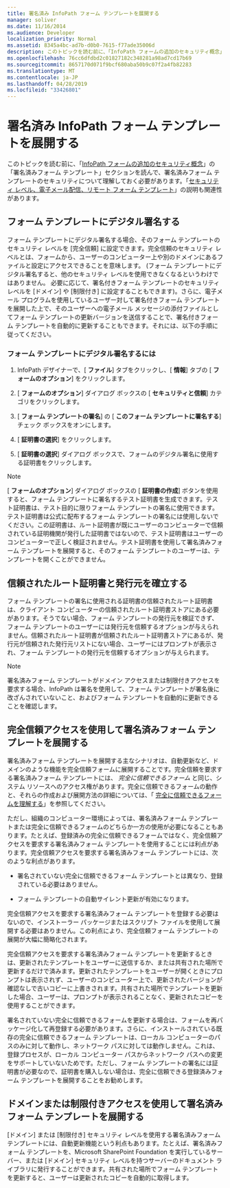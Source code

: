 ```yaml
---
title: 署名済み InfoPath フォーム テンプレートを展開する
manager: soliver
ms.date: 11/16/2014
ms.audience: Developer
localization_priority: Normal
ms.assetid: 8345a4bc-ad7b-d0b0-7615-f77ade35006d
description: このトピックを読む前に、「InfoPath フォームの追加のセキュリティ概念」の「署名済みフォーム テンプレート」セクションを読んで、署名済みフォーム テンプレートのセキュリティについて理解しておく必要があります。「セキュリティ レベル、電子メール配信、リモート フォーム テンプレート」の説明も関連性があります。
ms.openlocfilehash: 76cc6dfdbd2c01827182c348281a98ad7cd17b69
ms.sourcegitcommit: 8657170d071f9bcf680aba50b9c07f2a4fb82283
ms.translationtype: MT
ms.contentlocale: ja-JP
ms.lasthandoff: 04/28/2019
ms.locfileid: "33426801"
---
```

# <a name="deploying-signed-infopath-form-templates"></a>署名済み InfoPath フォーム テンプレートを展開する

このトピックを読む前に、「[InfoPath フォームの追加のセキュリティ概念](additional-infopath-form-security-concepts.md)」の「署名済みフォーム テンプレート」セクションを読んで、署名済みフォーム テンプレートのセキュリティについて理解しておく必要があります。「[セキュリティ レベル、電子メール配信、リモート フォーム テンプレート](security-levels-email-deployment-and-remote-form-templates.md)」の説明も関連性があります。 
  
## <a name="digitally-signing-a-form-template"></a>フォーム テンプレートにデジタル署名する

フォーム テンプレートにデジタル署名する場合、そのフォーム テンプレートのセキュリティ レベルを [完全信頼] に設定できます。完全信頼のセキュリティ レベルとは、フォームから、ユーザーのコンピューター上や別のドメインにあるファイルと設定にアクセスできることを意味します。 (フォーム テンプレートにデジタル署名すると、他のセキュリティ レベルを使用できなくなるというわけではありません。 必要に応じて、署名付きフォーム テンプレートのセキュリティ レベルを [ドメイン] や [制限付き] に設定することもできます)。さらに、電子メール プログラムを使用しているユーザー対して署名付きフォーム テンプレートを展開した上で、そのユーザーへの電子メール メッセージの添付ファイルとしてフォーム テンプレートの更新バージョンを送信することで、署名付きフォーム テンプレートを自動的に更新することもできます。それには、以下の手順に従ってください。
  
### <a name="to-digitally-sign-a-form-template"></a>フォーム テンプレートにデジタル署名するには

1. InfoPath デザイナーで、[ **ファイル**] タブをクリックし、[ **情報**] タブの [ **フォームのオプション**] をクリックします。 
    
2. [ **フォームのオプション**] ダイアログ ボックスの [ **セキュリティと信頼**] カテゴリをクリックします。 
    
3. [ **フォーム テンプレートの署名**] の [ **このフォーム テンプレートに署名する**] チェック ボックスをオンにします。 
    
4. [ **証明書の選択**] をクリックします。
    
5. [ **証明書の選択**] ダイアログ ボックスで、フォームのデジタル署名に使用する証明書をクリックします。 
    
> [!NOTE]
> [ **フォームのオプション**] ダイアログ ボックスの [ **証明書の作成**] ボタンを使用すると、フォーム テンプレートに署名するテスト証明書を生成できます。テスト証明書は、テスト目的に限りフォーム テンプレートの署名に使用できます。テスト証明書は公式に配布するフォーム テンプレートの署名には使用しないでください。この証明書は、ルート証明書が既にユーザーのコンピューターで信頼されている証明機関が発行した証明書ではないので、テスト証明書はユーザーのコンピューターで正しく検証されません。テスト証明書を使用して署名済みフォーム テンプレートを展開すると、そのフォーム テンプレートのユーザーは、テンプレートを開くことができません。 
  
## <a name="establishing-a-trusted-root-certificate-and-publisher"></a>信頼されたルート証明書と発行元を確立する

 フォーム テンプレートの署名に使用される証明書の信頼されたルート証明書は、クライアント コンピューターの信頼されたルート証明書ストアにある必要があります。そうでない場合、フォーム テンプレートの発行元を検証できず、フォーム テンプレートのユーザーには発行元を信頼するオプションが与えられません。信頼されたルート証明書が信頼されたルート証明書ストアにあるが、発行元が信頼された発行元リストにない場合、ユーザーにはプロンプトが表示され、フォーム テンプレートの発行元を信頼するオプションが与えられます。 
  
> [!NOTE]
> 署名済みフォーム テンプレートがドメイン アクセスまたは制限付きアクセスを要求する場合、InfoPath は署名を使用して、フォーム テンプレートが署名後に改ざんされていないこと、およびフォーム テンプレートを自動的に更新できることを確認します。 
  
## <a name="deploying-signed-form-templates-with-full-trust-access"></a>完全信頼アクセスを使用して署名済みフォーム テンプレートを展開する

署名済みフォーム テンプレートを展開する主なシナリオは、自動更新など、ドメインのような機能を完全信頼フォームに展開することです。完全信頼を要求する署名済みフォーム テンプレートには、 *完全に信頼できるフォーム*  と同じ、システム リソースへのアクセス権があります。完全に信頼できるフォームの動作と、それらの作成および展開方法の詳細については、「 [完全に信頼できるフォームを理解する](understanding-fully-trusted-forms.md)」を参照してください。
  
ただし、組織のコンピューター環境によっては、署名済みフォーム テンプレートまたは完全に信頼できるフォームのどちらか一方の使用が必要になることもあります。たとえば、登録済みの完全に信頼できるフォームではなく、完全信頼アクセスを要求する署名済みフォーム テンプレートを使用することには利点があります。完全信頼アクセスを要求する署名済みフォーム テンプレートには、次のような利点があります。
  
- 署名されていない完全に信頼できるフォーム テンプレートとは異なり、登録されている必要はありません。
    
- フォーム テンプレートの自動サイレント更新が有効になります。
    
完全信頼アクセスを要求する署名済みフォーム テンプレートを登録する必要はないので、インストーラー パッケージまたはスクリプト ファイルを使用して展開する必要はありません。この利点により、完全信頼フォーム テンプレートの展開が大幅に簡略化されます。
  
完全信頼アクセスを要求する署名済みフォーム テンプレートを更新するときは、更新されたテンプレートをユーザーに送信するか、または共有された場所で更新するだけで済みます。更新されたテンプレートをユーザーが開くときにプロンプトは表示されず、ユーザーのコンピューター上で、更新されたバージョンが確認なしで古いコピーに上書きされます。共有された場所でテンプレートを更新した場合、ユーザーは、プロンプトが表示されることなく、更新されたコピーを使用することができます。
  
署名されていない完全に信頼できるフォームを更新する場合は、フォームを再パッケージ化して再登録する必要があります。さらに、インストールされている既存の完全に信頼できるフォーム テンプレートは、ローカル コンピューターのパスのみに対して動作し、ネットワーク パスに対しては動作しません。これは、登録プロセスが、ローカル コンピューター パスからネットワーク パスへの変更をサポートしていないためです。ただし、フォーム テンプレートの署名には証明書が必要なので、証明書を購入しない場合は、完全に信頼できる登録済みフォーム テンプレートを展開することをお勧めします。
  
## <a name="deploying-signed-form-templates-with-domain-or-restricted-access"></a>ドメインまたは制限付きアクセスを使用して署名済みフォーム テンプレートを展開する

[ドメイン] または [制限付き] セキュリティ レベルを使用する署名済みフォーム テンプレートには、自動更新機能という利点もあります。たとえば、署名済みフォーム テンプレートを、Microsoft SharePoint Foundation を実行しているサーバー、または [ドメイン] セキュリティ レベルを持つサーバーのドキュメント ライブラリに発行することができます。共有された場所でフォーム テンプレートを更新すると、ユーザーは更新されたコピーを自動的に取得します。
  

